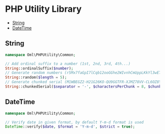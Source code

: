 PHP Utility Library
=============
* [String](#)
* [DateTime](#)


String
------
```php
namespace Oml\PHPUtility\Common;

// Add ordinal suffix to a number (1st, 2nd, 3rd, 4th...)
String::ordinalSuffix($number);
// Generate random numbers (r5Mx7faGpI7lCqb12ooGGhe2WIvnhCmUppLKkYl3wETJS8iS4G)
String::random($length = 5);
// Generate chunked serial (M1WBEGZ2-H21G26KO-QU9GGTFR-XJMZ78VV-CL6OZ8YU)
String::chunkedSerial($separator = '-', $charactersPerChunk = 8, $chunks = 5, $upperCase = true);
```

DateTime
--------
```php
namespace Oml\PHPUtility\Common;

// Verify date in given format, by default Y-m-d format is used
DateTime::verify($date, $format = 'Y-m-d', $strict = true);
```